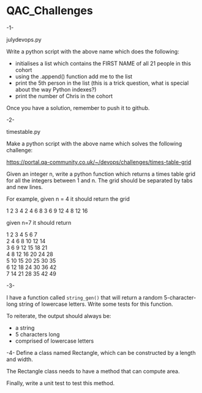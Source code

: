 # QAC_Challenges
-1-

julydevops.py

Write a python script with the above name which does the following:

- initialises a list which contains the FIRST NAME of all 21 people in this cohort
- using the .append() function add me to the list
- print the 5th person in the list (this is a trick question, what is special about the way Python indexes?)
- print the number of Chris in the cohort

Once you have a solution, remember to push it to github.

-2-

timestable.py

Make a python script with the above name which solves the following challenge: 

https://portal.qa-community.co.uk/~/devops/challenges/times-table-grid

Given an integer n, write a python function which returns a times table grid for all the integers between 1 and n.
The grid should be separated by tabs and new lines.

For example, given n = 4 it should return the grid

1   2   3   4
2   4   6   8
3   6   9   12
4   8   12  16

given n=7 it should return

1   2   3   4   5   6   7   
2   4   6   8   10  12  14  
3   6   9   12  15  18  21  
4   8   12  16  20  24  28  
5   10  15  20  25  30  35  
6   12  18  24  30  36  42  
7   14  21  28  35  42  49  

-3-

I have a function called `string_gen()` that will return a random 5-character-long string of lowercase letters. Write some tests for this function. 

To reiterate, the output should always be:
	
- a string
- 5 characters long
- comprised of lowercase letters


-4-
Define a class named Rectangle, which can be constructed by a length and width.

 

The Rectangle class needs to have a method that can compute area.

 

Finally, write a unit test to test this method.

